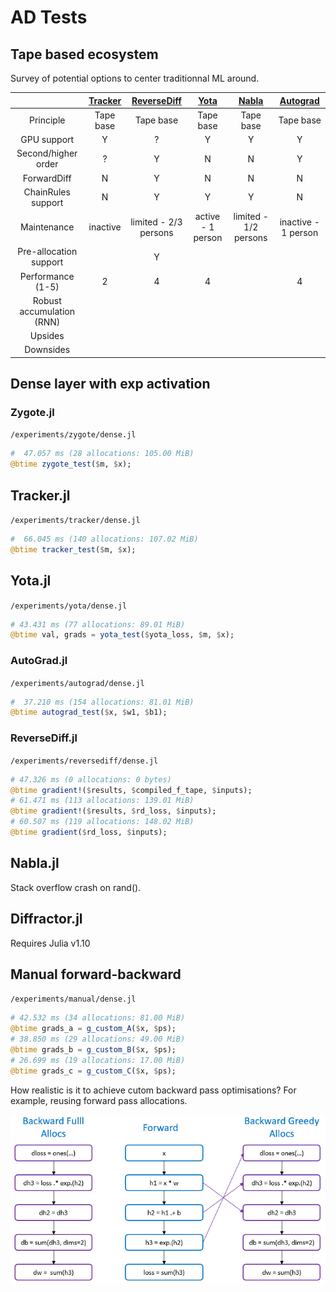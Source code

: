 # AD Tests


## Tape based ecosystem

Survey of potential options to center traditionnal ML around.

| |[Tracker](https://github.com/FluxML/Tracker.jl)|[ReverseDiff](https://github.com/JuliaDiff/ReverseDiff.jl)|[Yota](https://github.com/dfdx/Yota.jl)|[Nabla](https://github.com/invenia/Nabla.jl)|[Autograd](https://github.com/denizyuret/AutoGrad.jl)|
|:---:|:---:|:---:|:---:|:---:|:---:|
|Principle|Tape base|Tape base|Tape base|Tape base|Tape base|
|GPU support|Y|?|Y|Y|Y|
|Second/higher order|?|Y|N|N|Y|
|ForwardDiff|N|Y|N|N|N|
|ChainRules support|N|Y|Y|Y|N|
|Maintenance|inactive|limited - 2/3 persons|active - 1 person|limited - 1/2 persons|inactive - 1 person|
|Pre-allocation support| |Y| | | |
|Performance (1-5)|2|4|4| |4|
|Robust accumulation (RNN)| | | | | |
|Upsides| | | | | |
|Downsides| | | | | |


## Dense layer with exp activation

### Zygote.jl

`/experiments/zygote/dense.jl`

```julia
#  47.057 ms (28 allocations: 105.00 MiB)
@btime zygote_test($m, $x);
```

## Tracker.jl

`/experiments/tracker/dense.jl`

```julia
#  66.045 ms (140 allocations: 107.02 MiB)
@btime tracker_test($m, $x);
```

## Yota.jl

`/experiments/yota/dense.jl`

```julia
# 43.431 ms (77 allocations: 89.01 MiB)
@btime val, grads = yota_test($yota_loss, $m, $x);
```

### AutoGrad.jl

`/experiments/autograd/dense.jl`

```julia
#  37.210 ms (154 allocations: 81.01 MiB)
@btime autograd_test($x, $w1, $b1);
```

### ReverseDiff.jl

`/experiments/reversediff/dense.jl`

```julia
# 47.326 ms (0 allocations: 0 bytes)
@btime gradient!($results, $compiled_f_tape, $inputs);
# 61.471 ms (113 allocations: 139.01 MiB)
@btime gradient!($results, $rd_loss, $inputs);
# 60.507 ms (119 allocations: 148.02 MiB)
@btime gradient($rd_loss, $inputs);
```

## Nabla.jl

Stack overflow crash on rand().

## Diffractor.jl

Requires Julia v1.10

## Manual forward-backward

`/experiments/manual/dense.jl`

```julia
# 42.532 ms (34 allocations: 81.00 MiB)
@btime grads_a = g_custom_A($x, $ps);
# 38.850 ms (29 allocations: 49.00 MiB)
@btime grads_b = g_custom_B($x, $ps);
# 26.699 ms (19 allocations: 17.00 MiB)
@btime grads_c = g_custom_C($x, $ps);
```

How realistic is it to achieve cutom backward pass optimisations? 
For example, reusing forward pass allocations.

!["AD-allocs"](AD-allocs.png)

